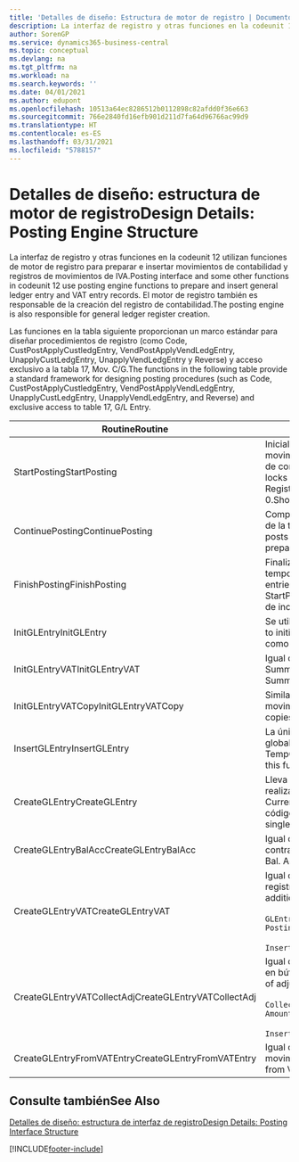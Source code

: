 ```yaml
---
title: 'Detalles de diseño: Estructura de motor de registro | Documentos de Microsoft'
description: La interfaz de registro y otras funciones en la codeunit 12 utilizan funciones de motor de registro para preparar e insertar movimientos de contabilidad y registros de movimientos de IVA. El motor de registro también es responsable de la creación del registro de contabilidad.
author: SorenGP
ms.service: dynamics365-business-central
ms.topic: conceptual
ms.devlang: na
ms.tgt_pltfrm: na
ms.workload: na
ms.search.keywords: ''
ms.date: 04/01/2021
ms.author: edupont
ms.openlocfilehash: 10513a64ec8286512b0112898c82afdd0f36e663
ms.sourcegitcommit: 766e2840fd16efb901d211d7fa64d96766ac99d9
ms.translationtype: HT
ms.contentlocale: es-ES
ms.lasthandoff: 03/31/2021
ms.locfileid: "5788157"
---
```

# <a name="design-details-posting-engine-structure"></a><span data-ttu-id="77415-104">Detalles de diseño: estructura de motor de registro</span><span class="sxs-lookup"><span data-stu-id="77415-104">Design Details: Posting Engine Structure</span></span>
<span data-ttu-id="77415-105">La interfaz de registro y otras funciones en la codeunit 12 utilizan funciones de motor de registro para preparar e insertar movimientos de contabilidad y registros de movimientos de IVA.</span><span class="sxs-lookup"><span data-stu-id="77415-105">Posting interface and some other functions in codeunit 12 use posting engine functions to prepare and insert general ledger entry and VAT entry records.</span></span> <span data-ttu-id="77415-106">El motor de registro también es responsable de la creación del registro de contabilidad.</span><span class="sxs-lookup"><span data-stu-id="77415-106">The posting engine is also responsible for general ledger register creation.</span></span>  
  
 <span data-ttu-id="77415-107">Las funciones en la tabla siguiente proporcionan un marco estándar para diseñar procedimientos de registro (como Code, CustPostApplyCustledgEntry, VendPostApplyVendLedgEntry, UnapplyCustLedgEntry, UnapplyVendLedgEntry y Reverse) y acceso exclusivo a la tabla 17, Mov. C/G.</span><span class="sxs-lookup"><span data-stu-id="77415-107">The functions in the following table provide a standard framework for designing posting procedures (such as Code, CustPostApplyCustledgEntry, VendPostApplyVendLedgEntry, UnapplyCustLedgEntry, UnapplyVendLedgEntry, and Reverse) and exclusive access to table 17, G/L Entry.</span></span>  
  
|<span data-ttu-id="77415-108">Routine</span><span class="sxs-lookup"><span data-stu-id="77415-108">Routine</span></span>|<span data-ttu-id="77415-109">Description</span><span class="sxs-lookup"><span data-stu-id="77415-109">Description</span></span>|  
|-------------|---------------------------------------|  
|<span data-ttu-id="77415-110">StartPosting</span><span class="sxs-lookup"><span data-stu-id="77415-110">StartPosting</span></span>|<span data-ttu-id="77415-111">Inicializa el búfer de registro TempGLEntryBuf, bloquea las tablas de movimientos de contabilidad y de IVA e inicializa el periodo contable, el registro de contabilidad y el tipo de cambio.</span><span class="sxs-lookup"><span data-stu-id="77415-111">Initializes posting buffer TempGLEntryBuf, locks G/L Entry and VAT Entry tables, and initializes Accounting Period, G/L Register, and Exchange Rate.</span></span> <span data-ttu-id="77415-112">Si se le llama solo una vez, NextEntryNo es 0.</span><span class="sxs-lookup"><span data-stu-id="77415-112">Should be called only once, then NextEntryNo is 0.</span></span>|  
|<span data-ttu-id="77415-113">ContinuePosting</span><span class="sxs-lookup"><span data-stu-id="77415-113">ContinuePosting</span></span>|<span data-ttu-id="77415-114">Comprueba y registra el IVA no realizado para el incremento NextTransactionNo de la transacción anterior y prepara el registro de la línea siguiente.</span><span class="sxs-lookup"><span data-stu-id="77415-114">Checks and posts unrealized VAT for previous transaction increment NextTransactionNo and prepares post of next line.</span></span>|  
|<span data-ttu-id="77415-115">FinishPosting</span><span class="sxs-lookup"><span data-stu-id="77415-115">FinishPosting</span></span>|<span data-ttu-id="77415-116">Finaliza el registro insertando los movimientos de contabilidad desde el búfer temporal a la tabla de la base de datos.</span><span class="sxs-lookup"><span data-stu-id="77415-116">Completes posting by inserting G/L entries from temporary buffer into database table.</span></span> <span data-ttu-id="77415-117">Se utiliza siempre con StartPosting.</span><span class="sxs-lookup"><span data-stu-id="77415-117">Always used together with StartPosting.</span></span> <span data-ttu-id="77415-118">Comprueba la presencia de inconsistencias.</span><span class="sxs-lookup"><span data-stu-id="77415-118">Checks for inconsistencies.</span></span>|  
|<span data-ttu-id="77415-119">InitGLEntry</span><span class="sxs-lookup"><span data-stu-id="77415-119">InitGLEntry</span></span>|<span data-ttu-id="77415-120">Se utiliza para inicializar un nuevo movimiento de contabilidad para la línea</span><span class="sxs-lookup"><span data-stu-id="77415-120">Used to initialize new G/L entry for Gen.</span></span> <span data-ttu-id="77415-121">de diario general.</span><span class="sxs-lookup"><span data-stu-id="77415-121">Jnl Line.</span></span> <span data-ttu-id="77415-122">Devuelve GLEntry como parámetro.</span><span class="sxs-lookup"><span data-stu-id="77415-122">Returns GLEntry as parameter.</span></span>|  
|<span data-ttu-id="77415-123">InitGLEntryVAT</span><span class="sxs-lookup"><span data-stu-id="77415-123">InitGLEntryVAT</span></span>|<span data-ttu-id="77415-124">Igual que InitGLEntry, pero también asigna Cta. contrapartida y SummarizeVAT.</span><span class="sxs-lookup"><span data-stu-id="77415-124">Same as InitGLEntry, but also assigns Bal. Account No. and SummarizeVAT.</span></span>|  
|<span data-ttu-id="77415-125">InitGLEntryVATCopy</span><span class="sxs-lookup"><span data-stu-id="77415-125">InitGLEntryVATCopy</span></span>|<span data-ttu-id="77415-126">Similar a InitGLEntryVAT, pero también copia datos de grupos de registro desde movimientos de IVA antes de SummarizeVAT.</span><span class="sxs-lookup"><span data-stu-id="77415-126">Similar to InitGLEntryVAT, but also copies posting groups data from VAT Entry before SummarizeVAT.</span></span>|  
|<span data-ttu-id="77415-127">InsertGLEntry</span><span class="sxs-lookup"><span data-stu-id="77415-127">InsertGLEntry</span></span>|<span data-ttu-id="77415-128">La única función que inserta el movimiento de contabilidad general en la tabla global TempGLEntryBuf.</span><span class="sxs-lookup"><span data-stu-id="77415-128">The only function that inserts G/L entry into global TempGLEntryBuf table.</span></span> <span data-ttu-id="77415-129">Utilice siempre esta función para insertar.</span><span class="sxs-lookup"><span data-stu-id="77415-129">Always use this function for insert.</span></span>|  
|<span data-ttu-id="77415-130">CreateGLEntry</span><span class="sxs-lookup"><span data-stu-id="77415-130">CreateGLEntry</span></span>|<span data-ttu-id="77415-131">Lleva a cabo una acción InitGLEntry, asigna un importe adicional de divisa y realiza una acción InsertGLEntry.</span><span class="sxs-lookup"><span data-stu-id="77415-131">Performs an InitGLEntry, assigns Additional Currency Amount, and then performs InsertGLEntry.</span></span> <span data-ttu-id="77415-132">Reemplaza varias líneas de código con una sola llamada a función.</span><span class="sxs-lookup"><span data-stu-id="77415-132">Replaces several lines of code with a single function call.</span></span>|  
|<span data-ttu-id="77415-133">CreateGLEntryBalAcc</span><span class="sxs-lookup"><span data-stu-id="77415-133">CreateGLEntryBalAcc</span></span>|<span data-ttu-id="77415-134">Igual que CreateGLEntry, pero también asigna Tipo contrapartida y Cta. contrapartida.</span><span class="sxs-lookup"><span data-stu-id="77415-134">Same as CreateGLEntry, but also assigns Bal. Account Type and Bal. Account No.</span></span>|  
|<span data-ttu-id="77415-135">CreateGLEntryVAT</span><span class="sxs-lookup"><span data-stu-id="77415-135">CreateGLEntryVAT</span></span>|<span data-ttu-id="77415-136">Igual que CreateGLEntry, pero con procesamiento adicional para grupos de registro y guardado en búfer temporal de IVA:</span><span class="sxs-lookup"><span data-stu-id="77415-136">Same as CreateGLEntry, but with additional processing for posting groups and saving to temporary VAT buffer:</span></span><br /><br /> `GLEntry.CopyPostingGroupsFromDtldCVBuf(DtldCVLedgEntryBuf,GenJnlLine."Gen. Posting Type");`<br /><br /> `InsertVATEntriesFromTemp(DtldCVLedgEntryBuf,GLEntry);`|  
|<span data-ttu-id="77415-137">CreateGLEntryVATCollectAdj</span><span class="sxs-lookup"><span data-stu-id="77415-137">CreateGLEntryVATCollectAdj</span></span>|<span data-ttu-id="77415-138">Igual que CreateGLEntry, pero con recopilación adicional de ajustes y guardado en búfer temporal de IVA:</span><span class="sxs-lookup"><span data-stu-id="77415-138">Same as CreateGLEntry, but with additional collection of adjustments and saving to temporary VAT buffer:</span></span><br /><br /> `CollectAdjustment(AdjAmount,GLEntry.Amount,GLEntry."Additional-Currency Amount",OriginalDateSet);`<br /><br /> `InsertVATEntriesFromTemp(DtldCVLedgEntryBuf,GLEntry);`|  
|<span data-ttu-id="77415-139">CreateGLEntryFromVATEntry</span><span class="sxs-lookup"><span data-stu-id="77415-139">CreateGLEntryFromVATEntry</span></span>|<span data-ttu-id="77415-140">Igual que CreateGLEntry, pero también copia grupos de registro desde movimientos de IVA.</span><span class="sxs-lookup"><span data-stu-id="77415-140">Same as CreateGLEntry, but also copies posting groups from VAT entry.</span></span>|  
  
## <a name="see-also"></a><span data-ttu-id="77415-141">Consulte también</span><span class="sxs-lookup"><span data-stu-id="77415-141">See Also</span></span>  
 [<span data-ttu-id="77415-142">Detalles de diseño: estructura de interfaz de registro</span><span class="sxs-lookup"><span data-stu-id="77415-142">Design Details: Posting Interface Structure</span></span>](design-details-posting-interface-structure.md)

[!INCLUDE[footer-include](includes/footer-banner.md)]